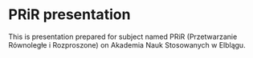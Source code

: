 # PRiR presentation

This is presentation prepared for subject named PRiR (Przetwarzanie Równoległe i Rozproszone) on Akademia Nauk Stosowanych w Elblągu.

